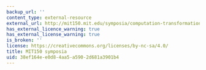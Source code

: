 ```yaml
---
backup_url: ''
content_type: external-resource
external_url: http://mit150.mit.edu/symposia/computation-transformation.html
has_external_licence_warning: true
has_external_license_warning: true
is_broken: ''
license: https://creativecommons.org/licenses/by-nc-sa/4.0/
title: MIT150 symposia
uid: 38ef164e-e0d8-4aa5-a590-2d681a3901b4
---
```

